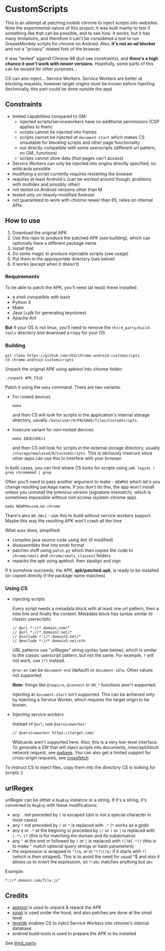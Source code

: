 # CustomScripts

This is an attempt at patching mobile chrome to inject scripts into websites. Note the experimental nature of this project, it was built mainly to test if something like that can be possible, and to see how. It works, but it has many limitations, and therefore it can't be considered a tool to run GreaseMonkey scripts for chrome on Android. Also, **it's not an ad blocker** and not a "privacy" related fork of the browser.

It was "tested" against Chrome 66 (but see constraints), and **there's a high chance it won't work with newer versions**.
Hopefully, some parts of this can be reused for other purposes... 

CS can also inject... Service Workers. Service Workers are better at blocking requests, however target origins must be known before injecting (technically, this part could be done outside the app)

## Constraints
* limited capabilities compared to GM:
    * injected scripts/serviceworkers have no additional permissions (CSP applies to them)
    * scripts cannot be injected into frames
    * scripts cannot be injected at `document-start` which makes CS unsuitable for blocking scripts and other page functionality
    * not directly compatible with some userscripts (different url pattern, no GM_ functions)
    * scripts cannot store data (that pages can't access)
* Service Workers can only be injected into origins directly specified, no wildcards possible
* modifying a script currently requires restarting the browser
* requires at least Android L (can be worked around though, problems with multidex and possibly other)
* not tested on Android versions other than M
* tested only on heavily-modified Android
* not guaranteed to work with chrome newer than 65, relies on internal APIs

## How to use

1. Download the original APK
2. Use this repo to produce the patched APK (see building), which can optionally have a different package name
3. Install that
4. Do some magic to produce injectable scripts (see usage)
5. Put them in the approporiate directory (see below)
6. It works (except when it doesn't)

### Requirements

To be able to patch the APK, you'll need (at least) these installed:
  * a shell compatible with bash
  * Python 3
  * Make
  * Java (+jdk for generating keystores)
  * Apache Ant

**But** if your OS is not linux, you'll need to remove the `third_party/build-tools` directory and download a copy for your OS

### Building

```
git clone https://github.com/zb3/chrome-android-customscripts
cd chrome-android-customscripts
```

Unpack the original APK using apktool into chrome folder:
```
./unpack APK_FILE
```

Patch it using the `make` command. There are two variants.   
* For rooted devices
  ```
  make
  ```
  and then CS will look for scripts in the application's internal storage directory, usually `/data/user/0/PACKAGE/files/CustomScripts`.

* Insecure variant for non-rooted devices:
  ```
  make INSECURE=1
  ```
  and then CS will look for scripts in the external storage directory, usually  `/storage/emulated/0/CustomScripts`. This is obviously insecure since other apps can use this to interfere with your browser.

In both cases, you can find where CS looks for scripts using `adb logcat | grep chromemod | grep`
  
Often you'll need to pass another argument to make - `NEWPKG` which let's you change resulting package name. If you don't do this, the app won't install unless you uninstall the previous version (signature mismatch), which is sometimes impossible without root access (system chrome app).
```
make NEWPKG=com.me.chrome
```

There's also `NO_SW=1` - use this to build without service workers support. Maybe this way the resulting APK won't crash all the time
   
   
What `make` does, simplified:
  * compiles java source code using Ant (if modified)
  * disassembles that into smali format
  * patches stuff using `patch.py` which then copies the code to `chrome/smali` and `chrome/smali_classes2` folders
  * repacks the apk using apktool, then zipalign and sign
    
If it somehow succeeds, the APK, **apk/patched.apk**, is ready to be installed (or copied directly if the package name matches)

### Using CS
* Injecting scripts

  Every script needs a metadata block with at least one url pattern, then a new line and finally the content. Metadata block has syntax similar to classic userscripts:
  ```
  // @url *://*.domain.com/*
  // @url *://*.domain2.net/*
  // @include *://*.domain3.net/*
  // @exclude *://*.domain3.net/sth
  ```
  URL patterns use "urlRegex" string syntax (see below), which is similar to the classic userscript pattern, but not the same. For example, `?` will not work, use `[?]` instead.

  `@run-at` can be `document-end` (default) or `document-idle`. Other values not supported.

  **Note**: things like `@require`, `@connect` or `GM_*` functions aren't supported.

  Injecting at `document-start` isn't supported. This can be achieved only by injecting a Service Worker, which requires the target origin to be known.
  
* Injecting service workers

  Instead of `@url`, use `@serviceworker`:
  ```
  // @serviceworker https://target.com/
  ```
  Wildcards aren't supported here.
  Also, this is a very low-level interface. To generate a SW that will inject scripts into documents, intercept/block network request, see [swbase](./sw-examples/). You can also get a limited support for cross-origin requests, see [crossfetch](./sw-examples/crossfetch)

To instruct CS to inject files, copy them into the directory CS is looking for scripts :)


## urlRegex
urlRegex can be either a `RegExp` instance or a string. If it's a string, it's converted to `RegExp` with these modifications:
* any `.` not preceded by `(` is escaped (dot is not a special character in most cases)
* any `*` not preceded by `)` or `*` is replaced with `.*` (`*` works as a glob)
* any `@` or `.*` at the begining or preceded by `//` or `(` or `|` is replaced with `(.*\.)?` (this is for matching the domain and its subdomains)
* any `^` at the end or followed by `)` or `|` is replaced with `([?#].*)?` (this is to make `^` match optional query strings or hash parameters)
* the expression is wrapped in `^()$`, or in `^(?!()$)` if it starts with `?!` (which is then stripped). This is to avoid the need for usual ^$ and also it allows us to invert the expression, so `?!abc` matches anything but `abc`

Example:
```
*://*.domain.com/file.js^
```


## Credits
 * [apktool](https://github.com/iBotPeaches/Apktool) is used to unpack & repack the APK
 * [smali](https://github.com/JesusFreke/smali) is used under the hood, and also patches are done at the smali level
 * [leveldb](https://github.com/dain/leveldb) enables CS to inject Service Workers into chrome's internal database
 * android build-tools is used to prepare the APK to be installed
 
 See [third_party](./third_party)
  